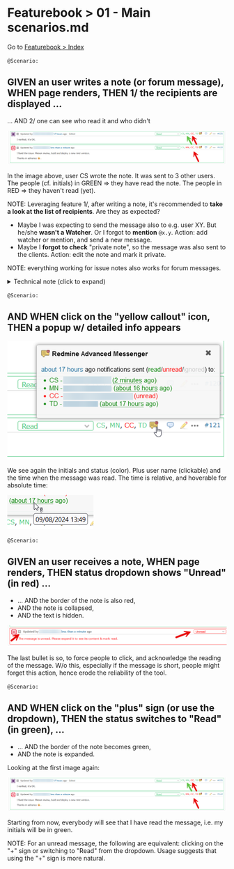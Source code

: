 # Featurebook > 01 - Main scenarios.md

Go to [Featurebook > Index](../FEATUREBOOK.md)

`@Scenario:`
## GIVEN an user writes a note (or forum message), WHEN page renders, THEN 1/ the recipients are displayed ...

... AND 2/ one can see who read it and who didn't

![whenDisplayed](img/whenDisplayed.png)

In the image above, user CS wrote the note. It was sent to 3 other users. The people (cf. initials) in GREEN => they have read the note. The people in RED => they haven't read (yet).

NOTE: Leveraging feature 1/, after writing a note, it's recommended to **take a look at the list of recipients**. Are they as expected?
* Maybe I was expecting to send the message also to e.g. user XY. But he/she **wasn't a Watcher**. Or I forgot to **mention** `@x.y`. Action: add watcher or mention, and send a new message.
* Maybe I **forgot to check** "private note", so the message was also sent to the clients. Action: edit the note and mark it private.

NOTE: everything working for issue notes also works for forum messages.

<details>
<summary>Technical note (click to expand)</summary>
We hooked into the notification mechanism of Redmine. When it tries to send an email => our code is invoked.

Mentioning someone (e.g. @john.doe) in a note does send an email to that person but:
* doesn't add him/her as a watcher,
* and uses a separate email sending mechanism (under the hood, in Redmine).

We did the necessary to capture such emails as well.
</details>

`@Scenario:`
## AND WHEN click on the "yellow callout" icon, THEN a popup w/ detailed info appears

![whenClickOnDetails](img/whenClickOnDetails.png)

We see again the initials and status (color). Plus user name (clickable) and the time when the message was read. The time is relative, and hoverable for absolute time:

![hoverOnTime](img/hoverOnTime.png)

`@Scenario:`
## GIVEN an user receives a note, WHEN page renders, THEN status dropdown shows "Unread" (in red) ...

* ... AND the border of the note is also red,
* AND the note is collapsed,
* AND the text is hidden.

![whenReceivedNotRead](img/whenReceivedNotRead.png)

The last bullet is so, to force people to click, and acknowledge the reading of the message. W/o this, especially if the message is short, people might forget this action, hence erode the reliability of the tool.

`@Scenario:`
## AND WHEN click on the "plus" sign (or use the dropdown), THEN the status switches to "Read" (in green), ...

* ... AND the border of the note becomes green,
* AND the note is expanded.

Looking at the first image again:

![whenDisplayed](img/whenDisplayed.png)

Starting from now, everybody will see that I have read the message, i.e. my initials will be in green.

NOTE: For an unread message, the following are equivalent: clicking on the "+" sign or switching to "Read" from the dropdown. Usage suggests that using the "+" sign is more natural.
